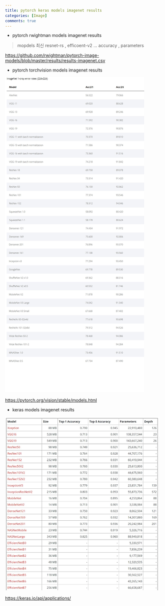 ```yaml
---
title: pytorch keras models imagenet results
categories: [Image]
comments: true
---
```



* pytorch rwightman models imagenet results
> mopdels 최신 resnet-rs , efficoent-v2 ...  accuracy ,  parameters

<a href="https://github.com/rwightman/pytorch-image-models/blob/master/results/results-imagenet.csv">https://github.com/rwightman/pytorch-image-models/blob/master/results/results-imagenet.csv</a>


* pytorch torchvision models imagenet results

![torchvision image](/images/pytorch_models.jpg) 

<a href="https://pytorch.org/vision/stable/models.html">https://pytorch.org/vision/stable/models.html</a>

* keras models imagenet results

![keras image](/images/keras_models.jpg) 

<a href="https://keras.io/api/applications/">https://keras.io/api/applications/</a>


